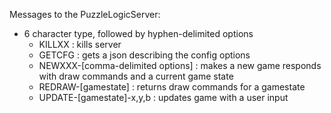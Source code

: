 Messages to the PuzzleLogicServer:
- 6 character type, followed by hyphen-delimited options
    - KILLXX : kills server
    - GETCFG : gets a json describing the config options
    - NEWXXX-[comma-delimited options] : makes a new game responds with draw commands and a current game state
    - REDRAW-[gamestate] : returns draw commands for a gamestate
    - UPDATE-[gamestate]-x,y,b : updates game with a user input

